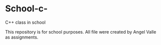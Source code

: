 # School-c-
C++ class in school


This repository is for school purposes.
All file were created by Angel Valle as assignments.
